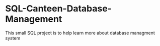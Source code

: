 # SQL-Canteen-Database-Management
This small SQL project is to help learn more about database managment system
